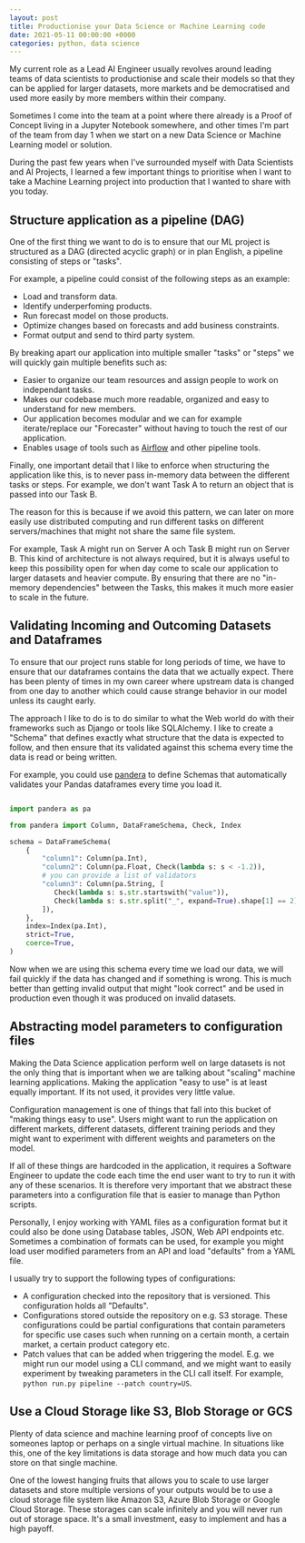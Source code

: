 ```yaml
---
layout: post
title: Productionise your Data Science or Machine Learning code
date: 2021-05-11 00:00:00 +0000
categories: python, data science
---
```


My current role as a Lead AI Engineer usually revolves around leading teams of data scientists to productionise and scale their models so that they can be applied for larger datasets, more markets and
be democratised and used more easily by more members within their company. 

Sometimes I come into the team at a point where there already is a Proof of Concept living in a Jupyter Notebook somewhere, and other times I'm part of the team from day 1 when we start on a new Data Science or Machine Learning model or solution.

During the past few years when I've surrounded myself with Data Scientists and AI Projects, I learned a few important things to prioritise when I want to take a Machine Learning project into production that I wanted to share with you today.


## Structure application as a pipeline (DAG)

One of the first thing we want to do is to ensure that our ML project is structured as a DAG (directed acyclic graph) or in plan English, a pipeline consisting of steps or "tasks".

For example, a pipeline could consist of the following steps as an example:

* Load and transform data.
* Identify underperfoming products.
* Run forecast model on those products.
* Optimize changes based on forecasts and add business constraints.
* Format output and send to third party system.

By breaking apart our application into multiple smaller "tasks" or "steps" we will quickly gain multiple benefits such as:

* Easier to organize our team resources and assign people to work on independant tasks.
* Makes our codebase much more readable, organized and easy to understand for new members.
* Our application becomes modular and we can for example iterate/replace our "Forecaster" without
  having to touch the rest of our application.
* Enables usage of tools such as [Airflow](http://airflow.apache.org/) and other pipeline tools.

Finally, one important detail that I like to enforce when structuring the application like this, is to never pass in-memory data between the different tasks or steps. For example, we don't want Task A to return an object that is passed into our Task B.

The reason for this is because if we avoid this pattern, we can later on more easily use distributed computing and run different tasks on different servers/machines that might not share the same file system.

For example, Task A might run on Server A och Task B might run on Server B. This kind of architecture is not always required, but it is always useful to keep this possibility open for when day come to scale our application to larger datasets and heavier compute. By ensuring that there are no "in-memory dependencies" between the Tasks, this makes it much more easier to scale in the future.


## Validating Incoming and Outcoming Datasets and Dataframes

To ensure that our project runs stable for long periods of time, we have to ensure that our dataframes contains the data that we actually expect. There has been plenty of times in my own career where upstream data is changed from one day to another which could cause strange behavior in our model unless its caught early.

The approach I like to do is to do similar to what the Web world do with their frameworks such as Django or tools like SQLAlchemy. I like to create a "Schema" that defines exactly what structure
that the data is expected to follow, and then ensure that its validated against this schema every time the data is read or being written.

For example, you could use [pandera](https://pandera.readthedocs.io/en/latest/dataframe_schemas.html) to define Schemas that automatically validates your Pandas dataframes every time you load it.


```python

import pandera as pa

from pandera import Column, DataFrameSchema, Check, Index

schema = DataFrameSchema(
    {
        "column1": Column(pa.Int),
        "column2": Column(pa.Float, Check(lambda s: s < -1.2)),
        # you can provide a list of validators
        "column3": Column(pa.String, [
           Check(lambda s: s.str.startswith("value")),
           Check(lambda s: s.str.split("_", expand=True).shape[1] == 2)
        ]),
    },
    index=Index(pa.Int),
    strict=True,
    coerce=True,
)
```

Now when we are using this schema every time we load our data, we will fail quickly if the data has changed and if something is wrong. This is much better than getting invalid output that might "look correct" and be used in production even though it was produced on invalid datasets.


## Abstracting model parameters to configuration files

Making the Data Science application perform well on large datasets is not the only thing that is important when we are talking about "scaling" machine learning applications. Making the application "easy to use" is at least equally important. If its not used, it provides very little value.

Configuration management is one of things that fall into this bucket of "making things easy to use". Users might want to run the application on different markets, different datasets, different training periods and they might want to experiment with different weights and parameters on the model.

If all of these things are hardcoded in the application, it requires a Software Engineer to update the code each time the end user want to try to run it with any of these scenarios. It is therefore very important that we abstract these parameters into a configuration file that is easier to manage than Python scripts. 

Personally, I enjoy working with YAML files as a configuration format but it could also be done using Database tables, JSON, Web API endpoints etc. Sometimes a combination of formats can be used, for example you might load user modified parameters from an API and load "defaults" from a YAML file.

I usually try to support the following types of configurations:

* A configuration checked into the repository that is versioned. This configuration holds all "Defaults".
* Configurations stored outside the repository on e.g. S3 storage. These configurations could be partial configurations that contain parameters for specific use cases such when running on a certain month, a certain market, a certain product category etc.
* Patch values that can be added when triggering the model. E.g. we might run our model using a CLI command, and we might want to easily experiment by tweaking parameters in the CLI call itself. For example, ``python run.py pipeline --patch country=US``.


## Use a Cloud Storage like S3, Blob Storage or GCS

Plenty of data science and machine learning proof of concepts live on someones laptop or perhaps on a single virtual machine. In situations like this, one of the key limitations is data storage and how much data you can store on that single machine.

One of the lowest hanging fruits that allows you to scale to use larger datasets and store multiple versions of your outputs would be to use a cloud storage file system like Amazon S3, Azure Blob Storage or Google Cloud Storage. These storages can scale infinitely and you will never run out of storage space. It's a small investment, easy to implement and has a high payoff.
